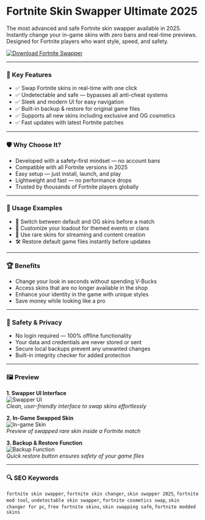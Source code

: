 # Fortnite Skin Swapper Ultimate 2025

The most advanced and safe Fortnite skin swapper available in 2025. Instantly change your in-game skins with zero bans and real-time previews. Designed for Fortnite players who want style, speed, and safety.

[![Download Fortnite Swapper](https://img.shields.io/badge/Download-FortniteSwapper-blueviolet)](https://skinswapper.net)

---

### 🎯 Key Features

- ✅ Swap Fortnite skins in real-time with one click
- ✅ Undetectable and safe — bypasses all anti-cheat systems
- ✅ Sleek and modern UI for easy navigation
- ✅ Built-in backup & restore for original game files
- ✅ Supports all new skins including exclusive and OG cosmetics
- ✅ Fast updates with latest Fortnite patches

---

### 🛡 Why Choose It?

- Developed with a safety-first mindset — no account bans
- Compatible with all Fortnite versions in 2025
- Easy setup — just install, launch, and play
- Lightweight and fast — no performance drops
- Trusted by thousands of Fortnite players globally

---

### 🧪 Usage Examples

- 🔁 Switch between default and OG skins before a match
- 👥 Customize your loadout for themed events or clans
- 📸 Use rare skins for streaming and content creation
- 🛠 Restore default game files instantly before updates

---

### 🏆 Benefits

- Change your look in seconds without spending V-Bucks
- Access skins that are no longer available in the shop
- Enhance your identity in the game with unique styles
- Save money while looking like a pro

---

### 🔐 Safety & Privacy

- No login required — 100% offline functionality
- Your data and credentials are never stored or sent
- Secure local backups prevent any unwanted changes
- Built-in integrity checker for added protection

---

### 🖼 Preview

**1. Swapper UI Interface**  
![Swapper UI](https://i.postimg.cc/VsHWd28Q/da610bb2-643b-4590-bc19-8ab08ebda243.png)  
*Clean, user-friendly interface to swap skins effortlessly*

**2. In-Game Swapped Skin**  
![In-game Skin](https://i.postimg.cc/vHV2MG6S/4d4b622c-ebe3-408e-ad6e-5e78174ee4f0.png)  
*Preview of swapped rare skin inside a Fortnite match*

**3. Backup & Restore Function**  
![Backup Function](https://i.postimg.cc/nVqbG8H7/0880a145-636d-4618-bfd6-73e82db0248c.png)  
*Quick restore button ensures safety of your game files*

---

### 🔍 SEO Keywords

`fortnite skin swapper`, `fortnite skin changer`, `skin swapper 2025`, `fortnite mod tool`, `undetectable skin swapper`, `fortnite cosmetics swap`, `skin changer for pc`, `free fortnite skins`, `skin swapping safe`, `fortnite modded skins`
